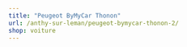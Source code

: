 ```yaml
---
title: "Peugeot ByMyCar Thonon"
url: /anthy-sur-leman/peugeot-bymycar-thonon-2/
shop: voiture
---
```

